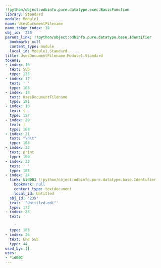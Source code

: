 ```yaml
---
!!python/object:odbinfo.pure.datatype.exec.BasicFunction
library: Standard
module: Module1
name: UsesDocumentFilename
name_token_index: 18
obj_id: '230'
parent_link: !!python/object:odbinfo.pure.datatype.base.Identifier
  bookmark: null
  content_type: module
  local_id: Module1.Standard
title: UsesDocumentFilename.Module1.Standard
tokens:
- index: 16
  text: Sub
  type: 125
- index: 17
  text: ' '
  type: 185
- index: 18
  text: UsesDocumentFilename
  type: 181
- index: 19
  text: (
  type: 157
- index: 20
  text: )
  type: 168
- index: 21
  text: "\n\t"
  type: 183
- index: 22
  text: print
  type: 100
- index: 23
  text: ' '
  type: 185
- index: 24
  link: &id001 !!python/object:odbinfo.pure.datatype.base.Identifier
    bookmark: null
    content_type: textdocument
    local_id: Untitled
  obj_id: '239'
  text: '"Untitled.odt"'
  type: 172
- index: 25
  text: '

    '
  type: 183
- index: 26
  text: End Sub
  type: 44
used_by: []
uses:
- *id001
---
```

